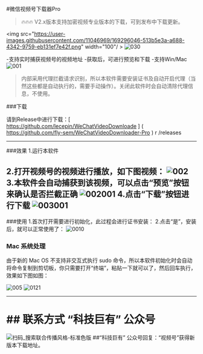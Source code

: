 #微信视频号下载器Pro
> 🔥🔥🔥 V2.x版本支持加密视频专业版本的下载，可到发布中下载更新。
> 
<img src="https://user-images.githubusercontent.com/11046969/169296046-513b5e3a-a688-4342-9759-eb131ef7e42f.png" width="100"/ >
![030](https://github.com/fly-sem/WeChatVideoDownloader-Pro/assets/34882278/3a5db1d2-5b14-4ac4-9dc0-07bce2b6605c)

-支持实时捕获视频号的视频地址
-获取后，可进行预览和下载
-支持Win/Mac
![001](https://github.com/fly-sem/WeChatVideoDownloader-Pro/assets/34882278/1eb081db-ade1-4d7c-8e66-25df6aff0f67)

>内部采用代理拦截请求识别，所以本软件需要安装证书及自动开启代理（当然这些都是自动执行的，需要手动操作）。关闭此软件时会自动清除代理信息，不使用。

###下载

请到Release中进行下载：[ https://github.com/lecepin/WeChatVideoDownloade ] ( https://github.com/fly-sem/WeChatVideoDownloader-Pro ) r /releases

---

###效果
1.运行本软件
 
2.打开视频号的视频进行播放，如下图视频：
![002](https://github.com/fly-sem/WeChatVideoDownloader-Pro/assets/34882278/1f1d9a22-601b-47a5-b1a6-37f2011d3d21)
3.本软件会自动捕获到该视频，可以点击“预览”按钮来确认是否拦截正确
![002001](https://github.com/fly-sem/WeChatVideoDownloader-Pro/assets/34882278/5232e13a-2248-40ee-a499-1abfb3fe02d2)
4.点击“下载”按钮进行下载
![003001](https://github.com/fly-sem/WeChatVideoDownloader-Pro/assets/34882278/5faea119-ec55-4140-aeaa-045caf0fa321)
---
###使用
1.首次打开需要进行初始化，此过程会进行证书安装：
2.点击“是”，安装后，就可以正常使用了：
![0010](https://github.com/fly-sem/WeChatVideoDownloader-Pro/assets/34882278/26e296cf-be24-41d4-9a72-f3c386b62b27)

### Mac 系统处理
由于新的 Mac OS 不支持非交互式执行 sudo 命令，所以本软件初始化时会自动将命令复制到剪切板，你只需要打开“终端”，粘贴一下就可以了，然后回车执行，效果如下图如图：

![005](https://github.com/fly-sem/WeChatVideoDownloader-Pro/assets/34882278/4ad20aeb-48e8-4e7f-b4e6-22546148c4d1)
![0121](https://github.com/fly-sem/WeChatVideoDownloader-Pro/assets/34882278/1713d548-49db-407f-9294-bd87644bca01)

---
# ## 联系方式 “科技巨有” 公众号
![扫码_搜索联合传播风格-标准色版](https://github.com/fly-sem/WeChatVideoDownloader-Pro/assets/34882278/ba14748a-2aa6-4cfc-a975-21ce1e690ed5)
##“科技巨有” 公众号回复：“视频号”获得新版本下载地址。

